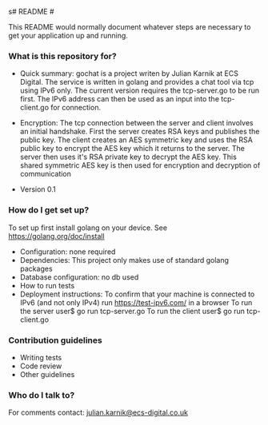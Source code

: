 s# README #

This README would normally document whatever steps are necessary to get your application up and running.

### What is this repository for? ###

* Quick summary: gochat is a project writen by Julian Karnik at ECS Digital. The service is written in golang and provides a chat tool via tcp using IPv6 only. The current version requires the tcp-server.go to be run first. The IPv6 address can then be used as an input into the tcp-client.go for connection.

* Encryption: The tcp connection between the server and client involves an initial handshake. First the server creates RSA keys and publishes the public key. The client creates an AES symmetric key and uses the RSA public key to encrypt the AES key which it returns to the server. The server then uses it's RSA private key to decrypt the AES key. This shared symmetric AES key is then used for encryption and decryption of communication

* Version 0.1

### How do I get set up? ###

To set up first install golang on your device. See https://golang.org/doc/install
* Configuration: none required
* Dependencies: This project only makes use of standard golang packages
* Database configuration: no db used
* How to run tests
* Deployment instructions:
	To confirm that your machine is connected to IPv6 (and not only IPv4) run https://test-ipv6.com/ in a browser
	To run the server user$ go run tcp-server.go
	To run the client user$ go run tcp-client.go

### Contribution guidelines ###

* Writing tests
* Code review
* Other guidelines

### Who do I talk to? ###

For comments contact: julian.karnik@ecs-digital.co.uk
